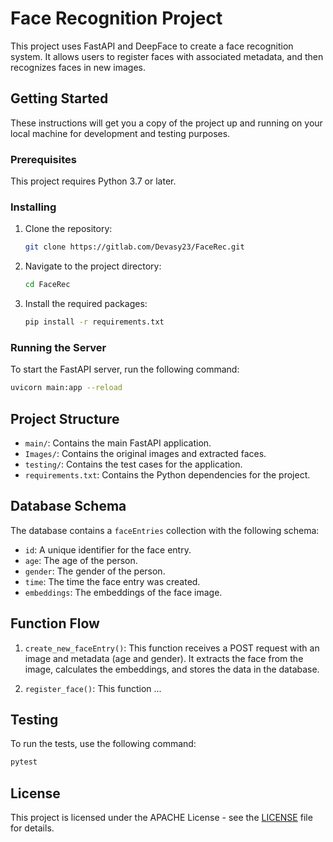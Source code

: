 # Face Recognition Project

This project uses FastAPI and DeepFace to create a face recognition system. It allows users to register faces with associated metadata, and then recognizes faces in new images.

## Getting Started

These instructions will get you a copy of the project up and running on your local machine for development and testing purposes.

### Prerequisites

This project requires Python 3.7 or later.

### Installing

1. Clone the repository:

    ```bash
    git clone https://gitlab.com/Devasy23/FaceRec.git
    ```

2. Navigate to the project directory:

    ```bash
    cd FaceRec
    ```

3. Install the required packages:

    ```bash
    pip install -r requirements.txt
    ```

### Running the Server

To start the FastAPI server, run the following command:

```bash
uvicorn main:app --reload
```

## Project Structure

- `main/`: Contains the main FastAPI application.
- `Images/`: Contains the original images and extracted faces.
- `testing/`: Contains the test cases for the application.
- `requirements.txt`: Contains the Python dependencies for the project.

## Database Schema

The database contains a `faceEntries` collection with the following schema:

- `id`: A unique identifier for the face entry.
- `age`: The age of the person.
- `gender`: The gender of the person.
- `time`: The time the face entry was created.
- `embeddings`: The embeddings of the face image.

## Function Flow

1. `create_new_faceEntry()`: This function receives a POST request with an image and metadata (age and gender). It extracts the face from the image, calculates the embeddings, and stores the data in the database.

2. `register_face()`: This function ...

## Testing

To run the tests, use the following command:

```bash
pytest
```

## License

This project is licensed under the APACHE License - see the [LICENSE](LICENSE) file for details.
